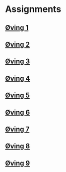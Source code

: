 # Assignments

## <a href="./oving1/">Øving 1</a>

## <a href="./oving2">Øving 2</a>

## <a href="./oving3">Øving 3</a>

## <a href="./oving4">Øving 4</a>

## <a href="./oving5">Øving 5</a>

## <a href="./oving6">Øving 6</a>

## <a href="./oving7">Øving 7</a>

## <a href="./oving8">Øving 8</a>

## <a href="./oving9">Øving 9</a>
